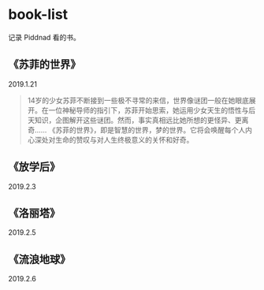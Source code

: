 # book-list
记录 Piddnad 看的书。

## 《苏菲的世界》
2019.1.21
> 14岁的少女苏菲不断接到一些极不寻常的来信，世界像谜团一般在她眼底展开。在一位神秘导师的指引下，苏菲开始思索，她运用少女天生的悟性与后天知识，企图解开这些谜团。然而，事实真相远比她所想的更怪异、更离奇……
> 《苏菲的世界》，即是智慧的世界，梦的世界。它将会唤醒每个人内心深处对生命的赞叹与对人生终极意义的关怀和好奇。

## 《放学后》
2019.2.3

## 《洛丽塔》
2019.2.5

## 《流浪地球》
2019.2.6